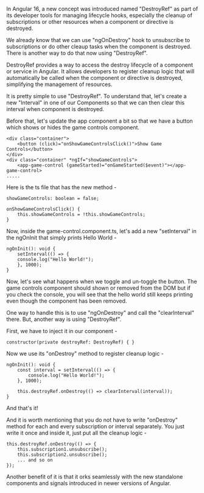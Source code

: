 In Angular 16, a new concept was introduced named "DestroyRef" as part of its developer tools for managing lifecycle hooks, especially the cleanup of subscriptions or other resources when a component or directive is destroyed.

We already know that we can use "ngOnDestroy" hook to unsubscribe to subscriptions or do other cleaup tasks when the component is destroyed. There is another way to do that now using "DestroyRef".

DestroyRef provides a way to access the destroy lifecycle of a component or service in Angular. It allows developers to register cleanup logic that will automatically be called when the component or directive is destroyed, simplifying the management of resources.

It is pretty simple to use "DestroyRef". To understand that, let's create a new "Interval" in one of our Components so that we can then clear this interval when component is destroyed.

Before that, let's update the app component a bit so that we have a button which shows or hides the game controls component.

    <div class="container">
        <button (click)="onShowGameControlsClick()">Show Game Controls</button>
    </div>
    <div class="container" *ngIf="showGameControls">
        <app-game-control (gameStarted)="onGameStarted($event)"></app-game-control>
    .....


Here is the ts file that has the new method -

    showGameControls: boolean = false;

    onShowGameControlsClick() {
        this.showGameControls = !this.showGameControls;
    }

Now, inside the game-control.component.ts, let's add a new "setInterval" in the ngOnInit that simply prints Hello World - 

    ngOnInit(): void {
        setInterval(() => {
        console.log("Hello World!");
        }, 1000);
    }

Now, let's see what happens when we toggle and un-toggle the button. The game controls component should shown or removed from the DOM but if you check the console, you will see that the hello world still keeps printing even though the component has been removed.

One way to handle this is to use "ngOnDestroy" and call the "clearInterval" there. But, another way is using "DestroyRef".

First, we have to inject it in our component -

    constructor(private destroyRef: DestroyRef) { }

Now we use its "onDestroy" method to register cleanup logic -

    ngOnInit(): void {
        const interval = setInterval(() => {
            console.log("Hello World!");
        }, 1000);

        this.destroyRef.onDestroy(() => clearInterval(interval));
    }

And that's it!

And it is worth mentioning that you do not have to write "onDestroy" method for each and every subscription or interval separately. You just write it once and inside it, just put all the cleanup logic -

    this.destroyRef.onDestroy(() => {
        this.subscription1.unsubscribe();
        this.subscription2.unsubscribe();
        ... and so on
    });

Another benefit of it is that it orks seamlessly with the new standalone components and signals introduced in newer versions of Angular.